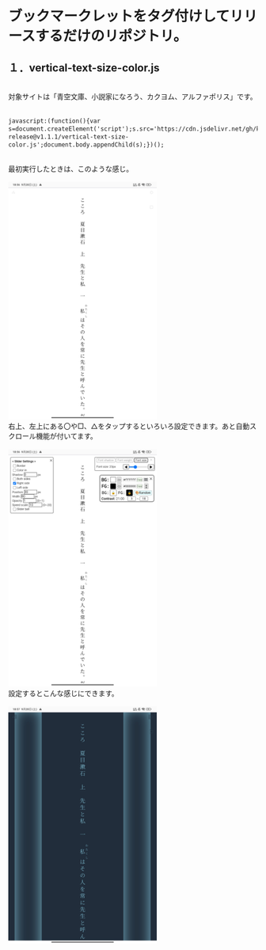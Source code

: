 # ブックマークレットをタグ付けしてリリースするだけのリポジトリ。

## １．vertical-text-size-color.js
<br>
対象サイトは「青空文庫、小説家になろう、カクヨム、アルファポリス」です。
<br><br>
<pre><code>javascript:(function(){var s=document.createElement('script');s.src='https://cdn.jsdelivr.net/gh/kuansy373/bookmarklet-release@v1.1.1/vertical-text-size-color.js';document.body.appendChild(s);})();
</code></pre>
<br>
最初実行したときは、このような感じ。
<br><br>
<img src="images/photo1.jpg" alt="Example Bookmarklet" width="300">
<br>
右上、左上にある〇や□、△をタップするといろいろ設定できます。あと自動スクロール機能が付いてます。
<br><br>
<img src="images/photo2.jpg" alt="Example Bookmarklet" width="300">
<br>
設定するとこんな感じにできます。
<br><br>
<img src="images/photo3.jpg" alt="Example Bookmarklet" width="300">


